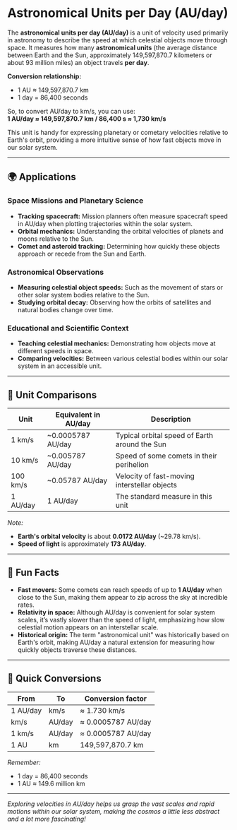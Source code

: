 # Astronomical Units per Day (AU/day)

The **astronomical units per day (AU/day)** is a unit of velocity used primarily in astronomy to describe the speed at which celestial objects move through space. It measures how many **astronomical units** (the average distance between Earth and the Sun, approximately 149,597,870.7 kilometers or about 93 million miles) an object travels **per day**.

**Conversion relationship:**  
- 1 AU ≈ 149,597,870.7 km  
- 1 day = 86,400 seconds

So, to convert AU/day to km/s, you can use:  
**1 AU/day ≈ 149,597,870.7 km / 86,400 s ≈ 1,730 km/s**

This unit is handy for expressing planetary or cometary velocities relative to Earth's orbit, providing a more intuitive sense of how fast objects move in our solar system.

---

## 🌍 Applications

### Space Missions and Planetary Science
- **Tracking spacecraft:** Mission planners often measure spacecraft speed in AU/day when plotting trajectories within the solar system.
- **Orbital mechanics:** Understanding the orbital velocities of planets and moons relative to the Sun.
- **Comet and asteroid tracking:** Determining how quickly these objects approach or recede from the Sun and Earth.

### Astronomical Observations
- **Measuring celestial object speeds:** Such as the movement of stars or other solar system bodies relative to the Sun.
- **Studying orbital decay:** Observing how the orbits of satellites and natural bodies change over time.

### Educational and Scientific Context
- **Teaching celestial mechanics:** Demonstrating how objects move at different speeds in space.
- **Comparing velocities:** Between various celestial bodies within our solar system in an accessible unit.

---

## 📏 Unit Comparisons

| Unit                        | Equivalent in AU/day       | Description                                          |
|----------------------------|----------------------------|------------------------------------------------------|
| 1 km/s                     | ~0.0005787 AU/day          | Typical orbital speed of Earth around the Sun     |
| 10 km/s                    | ~0.005787 AU/day           | Speed of some comets in their perihelion         |
| 100 km/s                   | ~0.05787 AU/day            | Velocity of fast-moving interstellar objects    |
| 1 AU/day                   | 1 AU/day                   | The standard measure in this unit                 |

*Note:*  
- **Earth's orbital velocity** is about **0.0172 AU/day** (~29.78 km/s).  
- **Speed of light** is approximately **173 AU/day**.

---

## 🌟 Fun Facts

- **Fast movers:** Some comets can reach speeds of up to **1 AU/day** when close to the Sun, making them appear to zip across the sky at incredible rates.
- **Relativity in space:** Although AU/day is convenient for solar system scales, it’s vastly slower than the speed of light, emphasizing how slow celestial motion appears on an interstellar scale.
- **Historical origin:** The term "astronomical unit" was historically based on Earth's orbit, making AU/day a natural extension for measuring how quickly objects traverse these distances.

---

## 🔄 Quick Conversions

| From | To | Conversion factor |
|---------|---------|---------------------|
| 1 AU/day | km/s | ≈ 1.730 km/s |
| km/s | AU/day | ≈ 0.0005787 AU/day |
| 1 km/s | AU/day | ≈ 0.0005787 AU/day |
| 1 AU | km | 149,597,870.7 km |

*Remember:*  
- 1 day = 86,400 seconds  
- 1 AU ≈ 149.6 million km

---

*Exploring velocities in AU/day helps us grasp the vast scales and rapid motions within our solar system, making the cosmos a little less abstract and a lot more fascinating!*